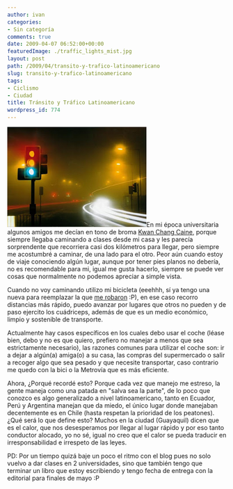 ```yaml
---
author: ivan
categories:
- Sin categoría
comments: true
date: 2009-04-07 06:52:00+00:00
featuredImage: ./traffic_lights_mist.jpg
layout: post
path: /2009/04/transito-y-trafico-latinoamericano
slug: transito-y-trafico-latinoamericano
tags:
- Ciclismo
- Ciudad
title: Tránsito y Tráfico Latinoamericano
wordpress_id: 774
---
```


[![](./traffic_lights_mist.jpg)](http://3.bp.blogspot.com/_T2UWuNJg3dQ/SdrDsAlyQMI/AAAAAAAABco/DU53ZY-JoYs/s1600-h/traffic_lights_mist.jpg)En mi época universitaria algunos amigos me decían en tono de broma [Kwan Chang Caine](http://en.wikipedia.org/wiki/Kwai_Chang_Caine), porque siempre llegaba caminando a clases desde mi casa y les parecía sorprendente que recorriera casi dos kilómetros para llegar, pero siempre me acostumbré a caminar, de una lado para el otro. Peor aún cuando estoy de viaje conociendo algún lugar, aunque por tener pies planos no debería, no es recomendable para mi, igual me gusta hacerlo, siempre se puede ver cosas que normalmente no podemos apreciar a simple vista.

Cuando no voy caminando utilizo mi bicicleta (eeehhh, sí ya tengo una nueva para reemplazar la que [me robaron](http://ivan.campananaranjo.com/2009/01/12/pinche-delincuencia/) :P), en ese caso recorro distancias más rápido, puedo avanzar por lugares que otros no pueden y de paso ejercito los cuádriceps, además de que es un medio económico, limpio y sostenible de transporte.

Actualmente hay casos específicos en los cuales debo usar el coche (léase bien, debo y no es que quiero, prefiero no manejar a menos que sea estrictamente necesario), las razones comunes para utilizar el coche son: ir a dejar a algún(a) amiga(o) a su casa, las compras del supermercado o salir a recoger algo que sea pesado y que necesite transportar, caso contrario me quedo con la bici o la Metrovía que es más eficiente.

Ahora, ¿Porqué recordé esto? Porque cada vez que manejo me estreso, la gente maneja como una patada en "salva sea la parte", de lo poco que conozco es algo generalizado a nivel latinoamericano, tanto en Ecuador, Perú y Argentina manejan que da miedo, el único lugar donde manejaban decentemente es en Chile (hasta respetan la prioridad de los peatones). ¿Qué será lo que define esto? Muchos en la ciudad (Guayaquil) dicen que es el calor, que nos desesperamos por llegar al lugar rápido y por eso tanto conductor alocado, yo no sé, igual no creo que el calor se pueda traducir en irresponsabilidad e irrespeto de las leyes.

PD: Por un tiempo quizá baje un poco el ritmo con el blog pues no solo vuelvo a dar clases en 2 universidades, sino que también tengo que terminar un libro que estoy escribiendo y tengo fecha de entrega con la editorial para finales de mayo :P